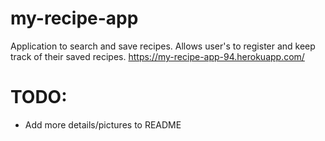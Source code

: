 # my-recipe-app
Application to search and save recipes. Allows user's to register and keep track of their saved recipes.
https://my-recipe-app-94.herokuapp.com/

# TODO:
- Add more details/pictures to README
